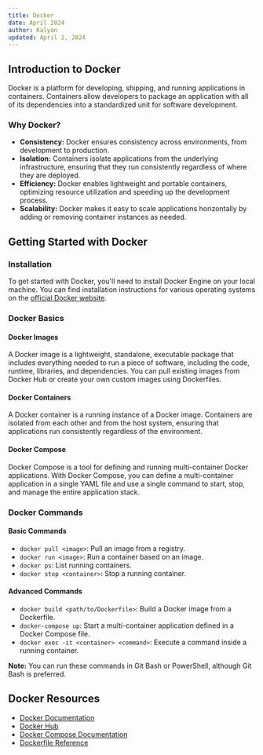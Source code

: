```yaml
---
title: Docker
date: April 2024
author: Kalyan
updated: April 2, 2024
---
```


## Introduction to Docker

Docker is a platform for developing, shipping, and running applications in containers. Containers allow developers to package an application with all of its dependencies into a standardized unit for software development.

### Why Docker?

- **Consistency:** Docker ensures consistency across environments, from development to production.
- **Isolation:** Containers isolate applications from the underlying infrastructure, ensuring that they run consistently regardless of where they are deployed.
- **Efficiency:** Docker enables lightweight and portable containers, optimizing resource utilization and speeding up the development process.
- **Scalability:** Docker makes it easy to scale applications horizontally by adding or removing container instances as needed.

## Getting Started with Docker

### Installation

To get started with Docker, you'll need to install Docker Engine on your local machine. You can find installation instructions for various operating systems on the [official Docker website](https://docs.docker.com/get-docker/).

### Docker Basics

#### Docker Images

A Docker image is a lightweight, standalone, executable package that includes everything needed to run a piece of software, including the code, runtime, libraries, and dependencies. You can pull existing images from Docker Hub or create your own custom images using Dockerfiles.

#### Docker Containers

A Docker container is a running instance of a Docker image. Containers are isolated from each other and from the host system, ensuring that applications run consistently regardless of the environment.

#### Docker Compose

Docker Compose is a tool for defining and running multi-container Docker applications. With Docker Compose, you can define a multi-container application in a single YAML file and use a single command to start, stop, and manage the entire application stack.

### Docker Commands

#### Basic Commands

- `docker pull <image>`: Pull an image from a registry.
- `docker run <image>`: Run a container based on an image.
- `docker ps`: List running containers.
- `docker stop <container>`: Stop a running container.

#### Advanced Commands

- `docker build <path/to/Dockerfile>`: Build a Docker image from a Dockerfile.
- `docker-compose up`: Start a multi-container application defined in a Docker Compose file.
- `docker exec -it <container> <command>`: Execute a command inside a running container.

**Note:** You can run these commands in Git Bash or PowerShell, although Git Bash is preferred.

## Docker Resources

- [Docker Documentation](https://docs.docker.com/)
- [Docker Hub](https://hub.docker.com/)
- [Docker Compose Documentation](https://docs.docker.com/compose/)
- [Dockerfile Reference](https://docs.docker.com/engine/reference/builder/)
